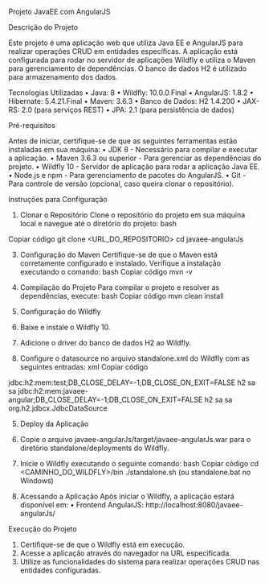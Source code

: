 Projeto JavaEE com AngularJS

Descrição do Projeto

Este projeto é uma aplicação web que utiliza Java EE e AngularJS para realizar operações CRUD em entidades específicas. A aplicação está configurada para rodar no servidor de aplicações Wildfly e utiliza o Maven para gerenciamento de dependências. O banco de dados H2 é utilizado para armazenamento dos dados.

Tecnologias Utilizadas
•	Java: 8
•	Wildfly: 10.0.0.Final
•	AngularJS: 1.8.2
•	Hibernate: 5.4.21.Final
•	Maven: 3.6.3
•	Banco de Dados: H2 1.4.200
•	JAX-RS: 2.0 (para serviços REST)
•	JPA: 2.1 (para persistência de dados)

Pré-requisitos

Antes de iniciar, certifique-se de que as seguintes ferramentas estão instaladas em sua máquina:
•	JDK 8 - Necessário para compilar e executar a aplicação.
•	Maven 3.6.3 ou superior - Para gerenciar as dependências do projeto.
•	Wildfly 10 - Servidor de aplicação para rodar a aplicação Java EE.
•	Node.js e npm - Para gerenciamento de pacotes do AngularJS.
•	Git - Para controle de versão (opcional, caso queira clonar o repositório).

Instruções para Configuração

1. Clonar o Repositório
Clone o repositório do projeto em sua máquina local e navegue até o diretório do projeto:
bash

Copiar código
git clone <URL_DO_REPOSITORIO>
cd javaee-angularJs

3. Configuração do Maven
Certifique-se de que o Maven está corretamente configurado e instalado. Verifique a instalação executando o comando:
bash
Copiar código
mvn -v

4. Compilação do Projeto
Para compilar o projeto e resolver as dependências, execute:
bash
Copiar código
mvn clean install

5. Configuração do Wildfly

1.	Baixe e instale o Wildfly 10.

2.	Adicione o driver do banco de dados H2 ao Wildfly.

3.	Configure o datasource no arquivo standalone.xml do Wildfly com as seguintes entradas:
xml
Copiar código
<datasources>
    <datasource jndi-name="java:jboss/datasources/ExampleDS" pool-name="ExampleDS" enabled="true" use-java-context="true">
        <connection-url>jdbc:h2:mem:test;DB_CLOSE_DELAY=-1;DB_CLOSE_ON_EXIT=FALSE</connection-url>
        <driver>h2</driver>
        <security>
            <user-name>sa</user-name>
            <password>sa</password>
        </security>
    </datasource>
    <datasource jndi-name="java:jboss/datasources/javaeeAngularDs" pool-name="javaeeAngularDs" enabled="true" use-java-context="true">
        <connection-url>jdbc:h2:mem:javaee-angular;DB_CLOSE_DELAY=-1;DB_CLOSE_ON_EXIT=FALSE</connection-url>
        <driver>h2</driver>
        <security>
            <user-name>sa</user-name>
            <password>sa</password>
        </security>
    </datasource>
    <drivers>
        <driver name="h2" module="com.h2database.h2">
            <xa-datasource-class>org.h2.jdbcx.JdbcDataSource</xa-datasource-class>
        </driver>
    </drivers>
</datasources>

5. Deploy da Aplicação
1.	Copie o arquivo javaee-angularJs/target/javaee-angularJs.war para o diretório standalone/deployments do Wildfly.
2.	Inicie o Wildfly executando o seguinte comando:
bash
Copiar código
cd <CAMINHO_DO_WILDFLY>/bin
./standalone.sh (ou standalone.bat no Windows)

6. Acessando a Aplicação
Após iniciar o Wildfly, a aplicação estará disponível em:
•	Frontend AngularJS: http://localhost:8080/javaee-angularJs/

Execução do Projeto
1.	Certifique-se de que o Wildfly está em execução.
2.	Acesse a aplicação através do navegador na URL especificada.
3.	Utilize as funcionalidades do sistema para realizar operações CRUD nas entidades configuradas.

